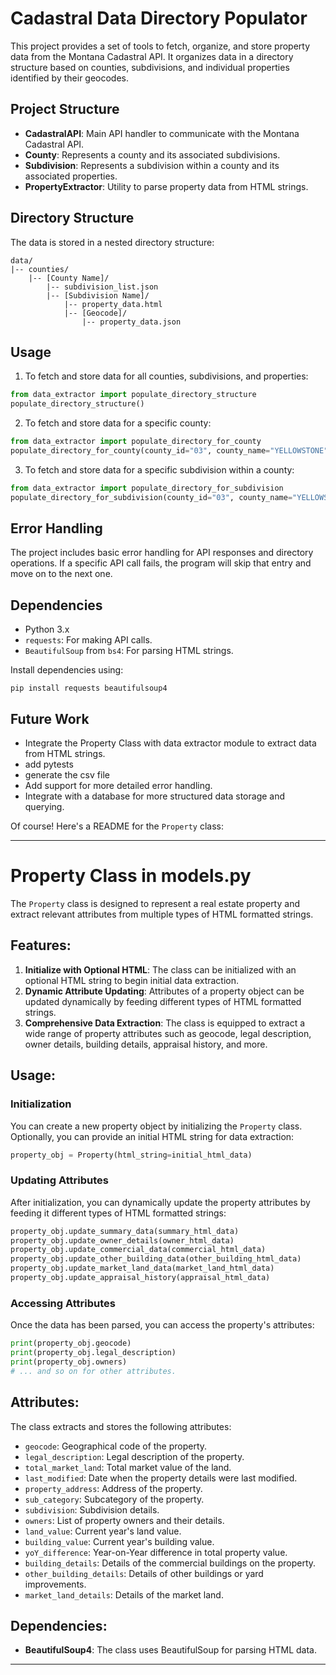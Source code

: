 # Cadastral Data Directory Populator

This project provides a set of tools to fetch, organize, and store property data from the Montana Cadastral API. It organizes data in a directory structure based on counties, subdivisions, and individual properties identified by their geocodes.

## Project Structure

- **CadastralAPI**: Main API handler to communicate with the Montana Cadastral API.
- **County**: Represents a county and its associated subdivisions.
- **Subdivision**: Represents a subdivision within a county and its associated properties.
- **PropertyExtractor**: Utility to parse property data from HTML strings.

## Directory Structure

The data is stored in a nested directory structure:

```
data/
|-- counties/
    |-- [County Name]/
        |-- subdivision_list.json
        |-- [Subdivision Name]/
            |-- property_data.html
            |-- [Geocode]/
                |-- property_data.json
```

## Usage

1. To fetch and store data for all counties, subdivisions, and properties:

```python
from data_extractor import populate_directory_structure
populate_directory_structure()
```

2. To fetch and store data for a specific county:

```python
from data_extractor import populate_directory_for_county
populate_directory_for_county(county_id="03", county_name="YELLOWSTONE")
```

3. To fetch and store data for a specific subdivision within a county:

```python
from data_extractor import populate_directory_for_subdivision
populate_directory_for_subdivision(county_id="03", county_name="YELLOWSTONE", subdivision_name="49ER CONDO PHASE II")
```

## Error Handling

The project includes basic error handling for API responses and directory operations. If a specific API call fails, the program will skip that entry and move on to the next one.

## Dependencies

- Python 3.x
- `requests`: For making API calls.
- `BeautifulSoup` from `bs4`: For parsing HTML strings.

Install dependencies using:

```
pip install requests beautifulsoup4
```

## Future Work

- Integrate the Property Class with data extractor module to extract data from HTML strings.
- add pytests
- generate the csv file
- Add support for more detailed error handling.
- Integrate with a database for more structured data storage and querying.

Of course! Here's a README for the `Property` class:

---

# Property Class in models.py

The `Property` class is designed to represent a real estate property and extract relevant attributes from multiple types of HTML formatted strings.

## Features:

1. **Initialize with Optional HTML**: The class can be initialized with an optional HTML string to begin initial data extraction.
2. **Dynamic Attribute Updating**: Attributes of a property object can be updated dynamically by feeding different types of HTML formatted strings.
3. **Comprehensive Data Extraction**: The class is equipped to extract a wide range of property attributes such as geocode, legal description, owner details, building details, appraisal history, and more.

## Usage:

### Initialization

You can create a new property object by initializing the `Property` class. Optionally, you can provide an initial HTML string for data extraction:

```python
property_obj = Property(html_string=initial_html_data)
```

### Updating Attributes

After initialization, you can dynamically update the property attributes by feeding it different types of HTML formatted strings:

```python
property_obj.update_summary_data(summary_html_data)
property_obj.update_owner_details(owner_html_data)
property_obj.update_commercial_data(commercial_html_data)
property_obj.update_other_building_data(other_building_html_data)
property_obj.update_market_land_data(market_land_html_data)
property_obj.update_appraisal_history(appraisal_html_data)
```

### Accessing Attributes

Once the data has been parsed, you can access the property's attributes:

```python
print(property_obj.geocode)
print(property_obj.legal_description)
print(property_obj.owners)
# ... and so on for other attributes.
```

## Attributes:

The class extracts and stores the following attributes:

- `geocode`: Geographical code of the property.
- `legal_description`: Legal description of the property.
- `total_market_land`: Total market value of the land.
- `last_modified`: Date when the property details were last modified.
- `property_address`: Address of the property.
- `sub_category`: Subcategory of the property.
- `subdivision`: Subdivision details.
- `owners`: List of property owners and their details.
- `land_value`: Current year's land value.
- `building_value`: Current year's building value.
- `yoY_difference`: Year-on-Year difference in total property value.
- `building_details`: Details of the commercial buildings on the property.
- `other_building_details`: Details of other buildings or yard improvements.
- `market_land_details`: Details of the market land.

## Dependencies:

- **BeautifulSoup4**: The class uses BeautifulSoup for parsing HTML data.

---